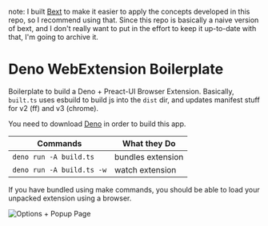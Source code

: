 note: I built [Bext](https://github.com/bpevs/bext) to make it easier to apply the concepts developed in this repo, so I recommend using that. Since this repo is basically a naive version of bext, and I don't really want to put in the effort to keep it up-to-date with that, I'm going to archive it.

# Deno WebExtension Boilerplate

Boilerplate to build a Deno + Preact-UI Browser Extension. Basically, `built.ts`
uses esbuild to build js into the `dist` dir, and updates manifest stuff for v2
(ff) and v3 (chrome).

You need to download [Deno](https://deno.land/) in order to build this app.

| Commands                  | What they Do      |
| ------------------------- | ----------------- |
| `deno run -A build.ts`    | bundles extension |
| `deno run -A build.ts -w` | watch extension   |

If you have bundled using make commands, you should be able to load your
unpacked extension using a browser.

![Options + Popup Page](./screenshots/options.png)
